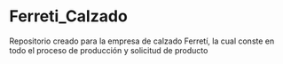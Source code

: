 # Ferreti_Calzado
Repositorio creado para la empresa de calzado Ferretí, la cual conste en todo el proceso de producción y solicitud de producto
